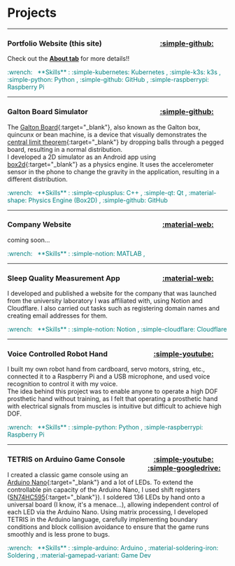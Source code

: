 
# Projects

---

### **Portfolio Website (this site)** <a href="https://github.com/ttktjmt/ttktjmt.com" target="_blank" rel="noopener noreferrer" title="Source Code" style="float: right; margin-right: 2rem;"> :simple-github: </a>

Check out the [**About tab**](about/overview.md) for more details!!

<span style="color: teal;">
:wrench: &nbsp; **Skills** :
 :simple-kubernetes: Kubernetes ,
 :simple-k3s: k3s ,
 :simple-python: Python ,
 :simple-github: GitHub ,
 :simple-raspberrypi: Raspberry Pi
</span>

---

### **Galton Board Simulator** <a href="https://github.com/ttktjmt/galtonboard-qt" target="_blank" rel="noopener noreferrer" title="Source Code" style="float: right; margin-right: 2rem;"> :simple-github: </a>

The [Galton Board](https://en.wikipedia.org/wiki/Galton_board){:target="_blank"}, also known as the Galton box, quincunx or bean machine, is a device that visually demonstrates the [central limit theorem](https://en.wikipedia.org/wiki/Central_limit_theorem){:target="_blank"} by dropping balls through a pegged board, resulting in a normal distribution.<br>
I developed a 2D simulator as an Android app using [box2d](https://github.com/erincatto/box2d){:target="_blank"} as a physics engine. It uses the accelerometer sensor in the phone to change the gravity in the application, resulting in a different distribution.

<span style="color: teal;">
:wrench: &nbsp; **Skills** :
 :simple-cplusplus: C++ ,
 :simple-qt: Qt ,
 :material-shape: Physics Engine (Box2D) ,
 :simple-github: GitHub
</span>

---

### **Company Website** <a href="https://mu-borg.com" target="_blank" rel="noopener noreferrer" title="Home Page" style="float: right; margin-right: 2rem;"> :material-web: </a>

coming soon...

<span style="color: teal;">
:wrench: &nbsp; **Skills** :
 :simple-notion: MATLAB ,
</span>

---

### **Sleep Quality Measurement App** <a href="https://mu-borg.com" target="_blank" rel="noopener noreferrer" title="Home Page" style="float: right; margin-right: 2rem;"> :material-web: </a>

I developed and published a website for the company that was launched from the university laboratory I was affiliated with, using Notion and Cloudflare.
I also carried out tasks such as registering domain names and creating email addresses for them.

<span style="color: teal;">
:wrench: &nbsp; **Skills** :
 :simple-notion: Notion ,
 :simple-cloudflare: Cloudflare
</span>

---

### **Voice Controlled Robot Hand** <a href="https://youtu.be/zjVYmhg9dLg" target="_blank" rel="noopener noreferrer" title="Video" style="float: right; margin-right: 2rem;"> :simple-youtube: </a>

I built my own robot hand from cardboard, servo motors, string, etc., connected it to a Raspberry Pi and a USB microphone, and used voice recognition to control it with my voice.<br>
The idea behind this project was to enable anyone to operate a high DOF prosthetic hand without training, as I felt that operating a prosthetic hand with electrical signals from muscles is intuitive but difficult to achieve high DOF.

<span style="color: teal;">
:wrench: &nbsp; **Skills** :
 :simple-python: Python ,
 :simple-raspberrypi: Raspberry Pi
</span>

---

### **TETRIS on Arduino Game Console** <a href="https://youtu.be/Kmq4INAJUeA" target="_blank" rel="noopener noreferrer" title="Video" style="float: right; margin-right: 2rem;"> :simple-youtube: </a> <a href="https://drive.google.com/drive/folders/1XIpsRjvyxm8ZJICFTqMlnAM3WdH2CrXw?usp=drive_link" target="_blank" rel="noopener noreferrer" title="More Resources" style="float: right; margin-right: 1rem;"> :simple-googledrive: </a>

I created a classic game console using an [Arduino Nano](https://store.arduino.cc/products/arduino-nano){:target="_blank"} and a lot of LEDs. To extend the controllable pin capacity of the Arduino Nano, I used shift registers ([SN74HC595](https://www.ti.com/product/SN74HC595){:target="_blank"}). I soldered 136 LEDs by hand onto a universal board (I know, it's a menace...), allowing independent control of each LED via the Arduino Nano. Using matrix processing, I developed TETRIS in the Arduino language, carefully implementing boundary conditions and block collision avoidance to ensure that the game runs smoothly and is less prone to bugs.

<span style="color: teal;">
:wrench: &nbsp; **Skills** :
 :simple-arduino: Arduino ,
 :material-soldering-iron: Soldering ,
 :material-gamepad-variant: Game Dev
</span>
